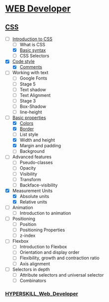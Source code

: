 # [WEB Developer](https://github.com/kakanew/HYPERSKILL_Web_Developer)

## [CSS](https://github.com/kakanew/HYPERSKILL_Web_Developer/tree/master/PROBLEMS_Frontend/CSS)

- [ ] [Introduction to CSS](https://github.com/kakanew/HYPERSKILL_Web_Developer/tree/master/PROBLEMS_Frontend/CSS/Introduction_CSS)
  - [ ] What is CSS
  - [x] [Basic syntax](https://github.com/kakanew/HYPERSKILL_Web_Developer/tree/master/PROBLEMS_Frontend/CSS/Introduction_CSS/Basic_syntax)
  - [ ] CSS Selectors
- [x] [Code style](https://github.com/kakanew/HYPERSKILL_Web_Developer/tree/master/PROBLEMS_Frontend/CSS/Code_style)
  - [x] [Comments](https://github.com/kakanew/HYPERSKILL_Web_Developer/tree/master/PROBLEMS_Frontend/CSS/Code_style/Comments)
- [ ] Working with text
  - [ ] Google Fonts
  - [ ] Stage 5
  - [ ] Text shadow
  - [ ] Text Alignment
  - [ ] Stage 3
  - [ ] Box-Shadow
  - [ ] line-height
- [ ] [Basic properties](https://github.com/kakanew/HYPERSKILL_Web_Developer/tree/master/PROBLEMS_Frontend/CSS/Basic_properties)
  - [x] [Colors](https://github.com/kakanew/HYPERSKILL_Web_Developer/tree/master/PROBLEMS_Frontend/CSS/Basic_properties/Color)
  - [x] [Border](https://github.com/kakanew/HYPERSKILL_Web_Developer/tree/master/PROBLEMS_Frontend/CSS/Basic_properties/Border)
  - [ ] List style
  - [x] Width and height
  - [x] Margin and padding
  - [ ] Background
- [ ] Advanced features
  - [ ] Pseudo-classes
  - [ ] Opacity
  - [ ] Visibility
  - [ ] Transform
  - [ ] Backface-visibility
- [x] Measurement Units
  - [x] Absolute units
  - [x] Relative units
- [ ] Animation
  - [ ] Introduction to animation
- [ ] Positioning
  - [ ] Position
  - [ ] Positioning Properties
  - [ ] z-index
- [ ] Flexbox
  - [ ] Introduction to Flexbox
  - [ ] Orientation and display order
  - [ ] Flexibility, growth and contraction ratio
  - [ ] Axis alignment
- [ ] Selectors in depth
  - [ ] Attribute selectors and universal selector
  - [ ] Combinators

### [HYPERSKILL_Web_Developer](https://github.com/kakanew/HYPERSKILL_Web_Developer)